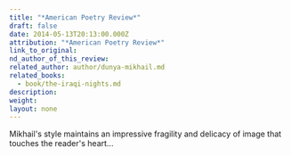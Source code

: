 ```yaml
---
title: "*American Poetry Review*"
draft: false
date: 2014-05-13T20:13:00.000Z
attribution: "*American Poetry Review*"
link_to_original:
nd_author_of_this_review:
related_author: author/dunya-mikhail.md
related_books:
  - book/the-iraqi-nights.md
description:
weight:
layout: none
---
```

Mikhail's style maintains an impressive fragility and delicacy of image that touches the reader's heart...

